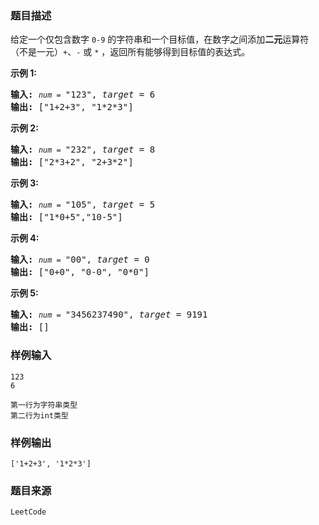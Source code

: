 ### 题目描述
<p>给定一个仅包含数字&nbsp;<code>0-9</code>&nbsp;的字符串和一个目标值，在数字之间添加<strong>二元</strong>运算符（不是一元）<code>+</code>、<code>-</code>&nbsp;或&nbsp;<code>*</code>&nbsp;，返回所有能够得到目标值的表达式。</p>

<p><strong>示例 1:</strong></p>

<pre><strong>输入:</strong> <code><em>num</em> = </code>"123", <em>target</em> = 6
<strong>输出: </strong>["1+2+3", "1*2*3"] 
</pre>

<p><strong>示例&nbsp;2:</strong></p>

<pre><strong>输入:</strong> <code><em>num</em> = </code>"232", <em>target</em> = 8
<strong>输出: </strong>["2*3+2", "2+3*2"]</pre>

<p><strong>示例 3:</strong></p>

<pre><strong>输入:</strong> <code><em>num</em> = </code>"105", <em>target</em> = 5
<strong>输出: </strong>["1*0+5","10-5"]</pre>

<p><strong>示例&nbsp;4:</strong></p>

<pre><strong>输入:</strong> <code><em>num</em> = </code>"00", <em>target</em> = 0
<strong>输出: </strong>["0+0", "0-0", "0*0"]
</pre>

<p><strong>示例 5:</strong></p>

<pre><strong>输入:</strong> <code><em>num</em> = </code>"3456237490", <em>target</em> = 9191
<strong>输出: </strong>[]
</pre>
### 样例输入<br>
```
123
6
```
```
第一行为字符串类型
第二行为int类型
```
### 样例输出<br>
```
['1+2+3', '1*2*3']
```
### 题目来源  
`LeetCode`